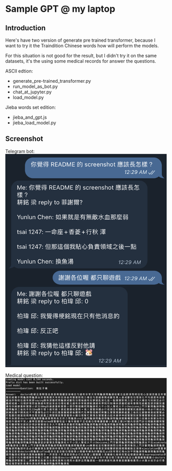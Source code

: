 # Sample GPT @ my laptop

## Introduction

Here's have two version of generate pre trained transformer, because I want to try it the Traindition Chinese words how will perform the models.


For this situation is not good for the result, but I didn't try it on the same datasets, it's the using some medical records for answer the questions.

ASCII edtion:

- generate_pre-trained_transformer.py
- run_model_as_bot.py
- chat_at_jupyter.py
- load_model.py

Jieba words set edition:

- jieba_and_gpt.js
- jieba_load_model.py

## Screenshot

Telegram bot:
![](./public/readme-screenshot.png)

Medical question:
![](./public/medical_question.jpg)